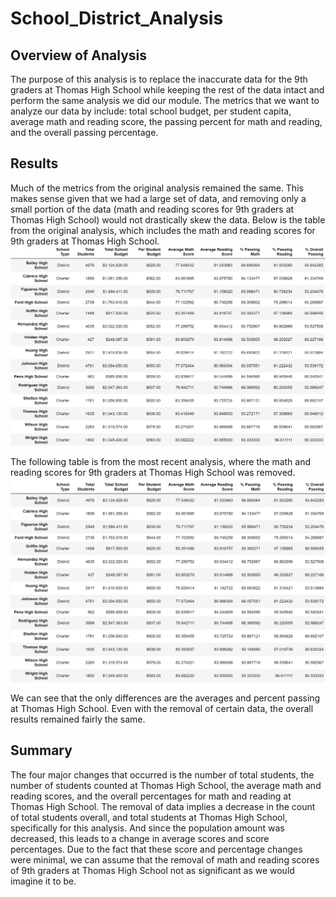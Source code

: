 # School_District_Analysis
## Overview of Analysis
The purpose of this analysis is to replace the inaccurate data for the 9th graders at Thomas High School while keeping the rest of the data intact and perform the same analysis we did our module. The metrics that we want to analyze our data by include: total school budget, per student capita, average math and reading score, the passing percent for math and reading, and the overall passing percentage.

## Results
Much of the metrics from the original analysis remained the same. This makes sense given that we had a large set of data, and removing only a small portion of the data (math and reading scores for 9th graders at Thomas High School) would not drastically skew the data. Below is the table from the original analysis, which includes the math and reading scores for 9th graders at Thomas High School.
![Original Metrics](https://github.com/caseychen3605/School_District_Analysis/blob/main/Resources/school_original_metrics.PNG)

The following table is from the most recent analysis, where the math and reading scores for 9th graders at Thomas High School was removed.
![Updated Metrics](https://github.com/caseychen3605/School_District_Analysis/blob/main/Resources/school_edited_metrics.PNG)

We can see that the only differences are the averages and percent passing at Thomas High School. Even with the removal of certain data, the overall results remained fairly the same.

## Summary
The four major changes that occurred is the number of total students, the number of students counted at Thomas High School, the average math and reading scores, and the overall percentages for math and reading at Thomas High School. The removal of data implies a decrease in the count of total students overall, and total students at Thomas High School, specifically for this analysis. And since the population amount was decreased, this leads to a change in average scores and score percentages. Due to the fact that these score and percentage changes were minimal, we can assume that the removal of math and reading scores of 9th graders at Thomas High School not as significant as we would imagine it to be.
